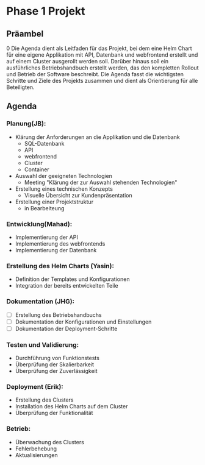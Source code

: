 # Phase 1 Projekt

## Präambel
0
Die Agenda dient als Leitfaden für das Projekt, bei dem eine Helm Chart für eine eigene Applikation mit API, Datenbank und webfrontend erstellt und auf einem Cluster ausgerollt werden soll. Darüber hinaus soll ein ausführliches Betriebshandbuch erstellt werden, das den kompletten Rollout und Betrieb der Software beschreibt. Die Agenda fasst die wichtigsten Schritte und Ziele des Projekts zusammen und dient als Orientierung für alle Beteiligten.

## Agenda

### Planung(JB):
- Klärung der Anforderungen an die Applikation und die Datenbank
  - SQL-Datenbank
  - API
  - webfrontend
  - Cluster
  - Container
- Auswahl der geeigneten Technologien
  - Meeting "Klärung der zur Auswahl stehenden Technologien"
- Erstellung eines technischen Konzepts
  - Visuelle Übersicht zur Kundenpräsentation
- Erstellung einer Projektstruktur
  - in Bearbeiteung
### Entwicklung(Mahad):
- Implementierung der API
- Implementierung des webfrontends
- Implementierung der Datenbank
### Erstellung des Helm Charts (Yasin):
- Definition der Templates und Konfigurationen
- Integration der bereits entwickelten Teile
### Dokumentation (JHG):
- [ ] Erstellung des Betriebshandbuchs
- [ ] Dokumentation der Konfigurationen und Einstellungen
- [ ] Dokumentation der Deployment-Schritte
### Testen und Validierung:
- Durchführung von Funktionstests
- Überprüfung der Skalierbarkeit
- Überprüfung der Zuverlässigkeit
### Deployment (Erik):
- Erstellung des Clusters
- Installation des Helm Charts auf dem Cluster
- Überprüfung der Funktionalität
### Betrieb:
- Überwachung des Clusters
- Fehlerbehebung
- Aktualisierungen

